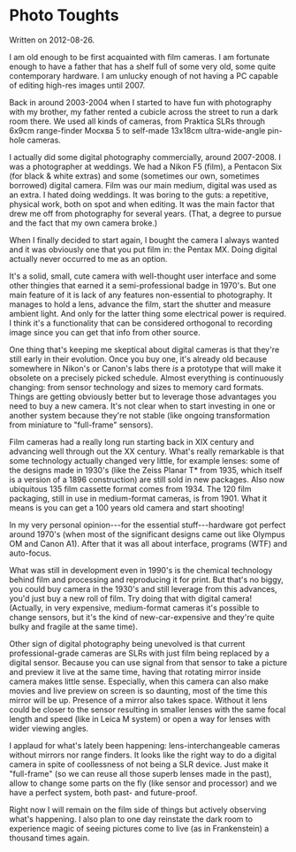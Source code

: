 # Photo Toughts

Written on 2012-08-26.

I am old enough to be first acquainted with film cameras. I am fortunate enough to have a father that has a shelf full of some very old, some quite contemporary hardware. I am unlucky enough of not having a PC capable of editing high-res images until 2007.

Back in around 2003-2004 when I started to have fun with photography with my brother, my father rented a cubicle across the street to run a dark room there. We used all kinds of cameras, from Praktica SLRs through 6x9cm range-finder Москва 5 to self-made 13x18cm ultra-wide-angle pin-hole cameras.

I actually did some digital photography commercially, around 2007-2008. I was a photographer at weddings. We had a Nikon F5 (film), a Pentacon Six (for black & white extras) and some (sometimes our own, sometimes borrowed) digital camera. Film was our main medium, digital was used as an extra. I hated doing weddings. It was boring to the guts: a repetitive, physical work, both on spot and when editing. It was the main factor that drew me off from photography for several years. (That, a degree to pursue and the fact that my own camera broke.)

When I finally decided to start again, I bought the camera I always wanted and it was obviously one that you put film in: the Pentax MX. Doing digital actually never occurred to me as an option.

It's a solid, small, cute camera with well-thought user interface and some other thingies that earned it a semi-professional badge in 1970's. But one main feature of it is lack of any features non-essential to photography. It manages to hold a lens, advance the film, start the shutter and measure ambient light. And only for the latter thing some electrical power is required. I think it's a functionality that can be considered orthogonal to recording image since you can get that info from other source.

One thing that's keeping me skeptical about digital cameras is that they're still early in their evolution. Once you buy one, it's already old because somewhere in Nikon's or Canon's labs there _is_ a prototype that will make it obsolete on a precisely picked schedule. Almost everything is continuously changing: from sensor technology and sizes to memory card formats. Things are getting obviously better but to leverage those advantages you need to buy a new camera. It's not clear when to start investing in one or another system because they're not stable (like ongoing transformation from miniature to "full-frame" sensors).

Film cameras had a really long run starting back in XIX century and advancing well through out the XX century. What's really remarkable is that some technology actually changed very little, for example lenses: some of the designs made in 1930's (like the Zeiss Planar T* from 1935, which itself is a version of a 1896 construction) are still sold in new packages. Also now ubiquitous 135 film cassette format comes from 1934. The 120 film packaging, still in use in medium-format cameras, is from 1901. What it means is you can get a 100 years old camera and start shooting!

In my very personal opinion---for the essential stuff---hardware got perfect around 1970's (when most of the significant designs came out like Olympus OM and Canon A1). After that it was all about interface, programs (WTF) and auto-focus.

What was still in development even in 1990's is the chemical technology behind film and processing and reproducing it for print. But that's no biggy, you could buy camera in the 1930's and still leverage from this advances, you'd just buy a new roll of film. Try doing that with digital camera! (Actually, in very expensive, medium-format cameras it's possible to change sensors, but it's the kind of new-car-expensive and they're quite bulky and fragile at the same time).

Other sign of digital photography being unevolved is that current professional-grade cameras are SLRs with just film being replaced by a digital sensor. Because you can use signal from that sensor to take a picture and preview it live at the same time, having that rotating mirror inside camera makes little sense. Especially, when this camera can also make movies and live preview on screen is so daunting, most of the time this mirror will be up. Presence of a mirror also takes space. Without it lens could be closer to the sensor resulting in smaller lenses with the same focal length and speed (like in Leica M system) or open a way for lenses with wider viewing angles.

I applaud for what's lately been happening: lens-interchangeable cameras without mirrors nor range finders. It looks like the right way to do a digital camera in spite of coollessness of not being a SLR device. Just make it "full-frame" (so we can reuse all those superb lenses made in the past), allow to change some parts on the fly (like sensor and processor) and we have a perfect system, both past- and future-proof.

Right now I will remain on the film side of things but actively observing what's happening. I also plan to one day reinstate the dark room to experience magic of seeing pictures come to live (as in Frankenstein) a thousand times again.
